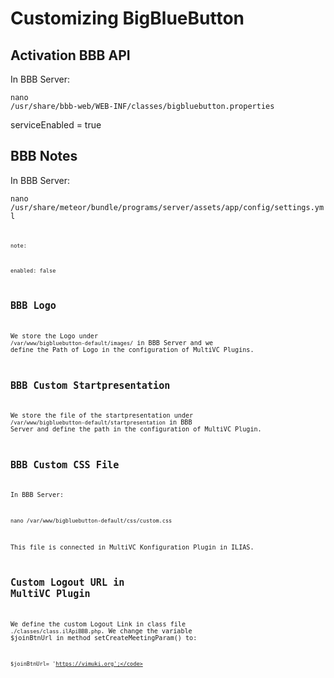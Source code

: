 # Customizing BigBlueButton

## Activation BBB API

In BBB Server:

<code>nano /usr/share/bbb-web/WEB-INF/classes/bigbluebutton.properties</code>

serviceEnabled  = true

## BBB Notes

In BBB Server:

<code>nano /usr/share/meteor/bundle/programs/server/assets/app/config/settings.yml<code>

<code>note:

  enabled: false</code>


## BBB Logo

We store the Logo under <code>/var/www/bigbluebutton-default/images/</code> in BBB Server and we define the Path of Logo in the configuration of MultiVC Plugins.


## BBB Custom Startpresentation

We store the file of the startpresentation under <code>/var/www/bigbluebutton-default/startpresentation</code> in BBB Server and define the path in the configuration of MultiVC Plugin.


## BBB Custom CSS File

In BBB Server:

<code>nano /var/www/bigbluebutton-default/css/custom.css</code>

This file is connected in MultiVC Konfiguration Plugin in ILIAS.

## Custom Logout URL in MultiVC Plugin

We define the custom Logout Link in class file <code>./classes/class.ilApiBBB.php</code>. We change the variable $joinBtnUrl in method setCreateMeetingParam() to: 

<code>$joinBtnUrl= 'https://vimuki.org';</code>
